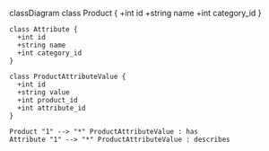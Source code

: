 classDiagram
    class Product {
      +int id
      +string name
      +int category_id
    }

    class Attribute {
      +int id
      +string name
      +int category_id
    }

    class ProductAttributeValue {
      +int id
      +string value
      +int product_id
      +int attribute_id
    }

    Product "1" --> "*" ProductAttributeValue : has
    Attribute "1" --> "*" ProductAttributeValue : describes
